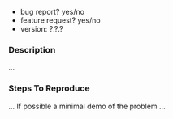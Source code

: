 - bug report? yes/no
- feature request? yes/no
- version: ?.?.? <!-- exact release version, for bug reports -->

### Description
...

### Steps To Reproduce
... If possible a minimal demo of the problem ...

<!--
REMEMBER, AN ISSUE IS NOT THE PLACE TO ASK QUESTIONS. We will be happy to help you on Gitter https://gitter.im/nette/nette

A good bug report shouldn't leave others needing to chase you up for more information. Please try to be as detailed as possible in your report.
Feature requests are welcome. Explain your intentions. It's up to you to make a strong case to convince the project's developers of the merits of this feature.
-->
